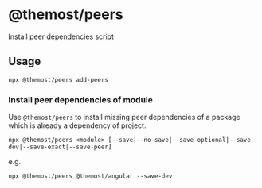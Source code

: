 # @themost/peers
Install peer dependencies script

## Usage

    npx @themost/peers add-peers

### Install peer dependencies of module

Use `@themost/peers` to install missing peer dependencies of a package which is already a dependency of project. 

    npx @themost/peers <module> [--save|--no-save|--save-optional|--save-dev|--save-exact|--save-peer]

e.g.

    npx @themost/peers @themost/angular --save-dev